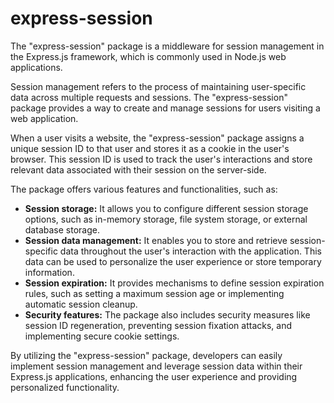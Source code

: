 <h1>express-session</h1>

The "express-session" package is a middleware for session management in the Express.js framework, which is commonly used in Node.js web applications.

Session management refers to the process of maintaining user-specific data across multiple requests and sessions. The "express-session" package provides a way to create and manage sessions for users visiting a web application.

When a user visits a website, the "express-session" package assigns a unique session ID to that user and stores it as a cookie in the user's browser. This session ID is used to track the user's interactions and store relevant data associated with their session on the server-side.

The package offers various features and functionalities, such as:
<ul>
    <li><b> Session storage:</b> It allows you to configure different session storage options, such as in-memory storage, file system storage, or external database storage.</li>
    <li><b>Session data management:</b> It enables you to store and retrieve session-specific data throughout the user's interaction with the application. This data can be used to personalize the user experience or store temporary information.</li>
    <li><b>Session expiration:</b> It provides mechanisms to define session expiration rules, such as setting a maximum session age or implementing automatic session cleanup.</li>
    <li><b>Security features:</b> The package also includes security measures like session ID regeneration, preventing session fixation attacks, and implementing secure cookie settings.</li>
</ul>

By utilizing the "express-session" package, developers can easily implement session management and leverage session data within their Express.js applications, enhancing the user experience and providing personalized functionality.







